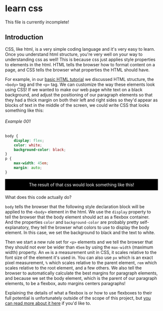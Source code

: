 # learn css

This file is currently incomplete!

## Introduction

CSS, like html, is a very simple coding language and it's very easy to learn. Once you understand html structure, you're very well on your way to understanding css as well! This is because css just applies style properties to elements in the html. HTML tells the browser how to format content on a page, and CSS tells the browser what properties the HTML should have.

For example, in our [basic HTML tutorial](html.md) we discussed HTML structure, the `<body>` tag and the `<p>` tag. We can customize the way these elements look using CSS! If we wanted to make our web page white text on a black background, and adjust the positioning of our paragraph elements so that they had a thick margin on both their left and right sides so they'd appear as blocks of text in the middle of the screen, we could write CSS that looks something like this:

###### Example 001
```css
body {
    display: flex;
    color: white;
    background-color: black;
}
p {
    max-width: 45em;
    margin: auto;
}
```

<style>
    p.ex1 {
        padding: 10px;
        text-align: center;
        color: white;
        background-color: black;
    }
</style>
<p class=ex1>The result of that css would look something like this!</p>

What does this code actually do?

`body` tells the browser that the following style declaration block will be applied to the `<body>` element in the html. We use the `display` property to tell the browser that the body element should act as a flexbox container. And the properties `color` and `background-color` are probably pretty self-explanatory, they tell the browser what colors to use to display the body element. In this case, we set the background to black and the text to white.

Then we start a new rule set for `<p>` elements and we tell the browser that they should not ever be wider than `45em` by using the `max-width` (maximum width) property. An `em` is a measurement unit in CSS, it scales relative to the font size of the element it's used in. You can also use `px` which is an exact pixel measurement, `%` which scales relative to the parent element, `rem` which scales relative to the root element, and a few others. We also tell the browser to automatically calculate the best margins for paragraph elements, and because we set the body element, which is the parent of our paragraph elements, to be a flexbox, auto margins centers paragraphs!

Explaining the details of what a flexbox is or how to use flexboxes to their full potential is unfortunately outside of the scope of this project, but [you can read more about it here](https://developer.mozilla.org/en-US/docs/Web/CSS/CSS_Flexible_Box_Layout/Basic_Concepts_of_Flexbox) if you'd like to.
